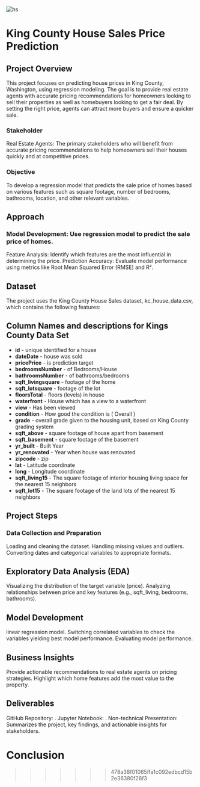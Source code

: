 
![hs](https://github.com/user-attachments/assets/fed54009-3979-44b0-a8a7-4c953624f672)

# King County House Sales Price Prediction
## Project Overview
This project focuses on predicting house prices in King County, Washington, using regression modeling. The goal is to provide real estate agents with accurate pricing recommendations for homeowners looking to sell their properties as well as homebuyers looking to get a fair deal. By setting the right price, agents can attract more buyers and ensure a quicker sale.

### Stakeholder
Real Estate Agents: The primary stakeholders who will benefit from accurate pricing recommendations to help homeowners sell their houses quickly and at competitive prices.

### Objective
To develop a regression model that predicts the sale price of homes based on various features such as square footage, number of bedrooms, bathrooms, location, and other relevant variables.

## Approach
### Model Development: Use regression model to predict the sale price of homes.
Feature Analysis: Identify which features are the most influential in determining the price.
Prediction Accuracy: Evaluate model performance using metrics like Root Mean Squared Error (RMSE) and R².
## Dataset
The project uses the King County House Sales dataset, kc_house_data.csv, which contains the following features:

## Column Names and descriptions for Kings County Data Set
* **id** - unique identified for a house
* **dateDate** - house was sold
* **pricePrice** -  is prediction target
* **bedroomsNumber** -  of Bedrooms/House
* **bathroomsNumber** -  of bathrooms/bedrooms
* **sqft_livingsquare** -  footage of the home
* **sqft_lotsquare** -  footage of the lot
* **floorsTotal** -  floors (levels) in house
* **waterfront** - House which has a view to a waterfront
* **view** - Has been viewed
* **condition** - How good the condition is ( Overall )
* **grade** - overall grade given to the housing unit, based on King County grading system
* **sqft_above** - square footage of house apart from basement
* **sqft_basement** - square footage of the basement
* **yr_built** - Built Year
* **yr_renovated** - Year when house was renovated
* **zipcode** - zip
* **lat** - Latitude coordinate
* **long** - Longitude coordinate
* **sqft_living15** - The square footage of interior housing living space for the nearest 15 neighbors
* **sqft_lot15** - The square footage of the land lots of the nearest 15 neighbors


## Project Steps
### Data Collection and Preparation

Loading and cleaning the dataset.
Handling missing values and outliers.
Converting dates and categorical variables to appropriate formats.

## Exploratory Data Analysis (EDA)

Visualizing the distribution of the target variable (price).
Analyzing relationships between price and key features (e.g., sqft_living, bedrooms, bathrooms).


## Model Development

linear regression model.
Switching correlated variables to check the variables yielding best model performance.
Evaluating model performance.

## Business Insights

Provide actionable recommendations to real estate agents on pricing strategies.
Highlight which home features add the most value to the property.


## Deliverables
GitHub Repository: .
Jupyter Notebook: .
Non-technical Presentation: Summarizes the project, key findings, and actionable insights for stakeholders.


# Conclusion
>>>>>>> 478a38f01065ffa1c092edbcd15b2e36380f26f3
